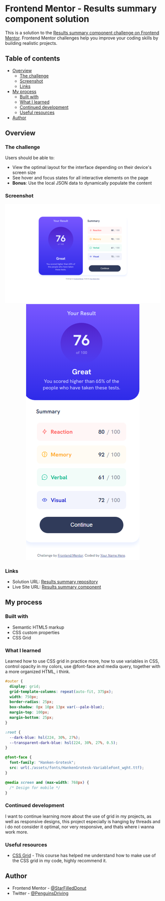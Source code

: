 # Frontend Mentor - Results summary component solution

This is a solution to the [Results summary component challenge on Frontend Mentor](https://www.frontendmentor.io/challenges/results-summary-component-CE_K6s0maV). Frontend Mentor challenges help you improve your coding skills by building realistic projects.

## Table of contents

- [Overview](#overview)
  - [The challenge](#the-challenge)
  - [Screenshot](#screenshot)
  - [Links](#links)
- [My process](#my-process)
  - [Built with](#built-with)
  - [What I learned](#what-i-learned)
  - [Continued development](#continued-development)
  - [Useful resources](#useful-resources)
- [Author](#author)

## Overview

### The challenge

Users should be able to:

- View the optimal layout for the interface depending on their device's screen size
- See hover and focus states for all interactive elements on the page
- **Bonus**: Use the local JSON data to dynamically populate the content

### Screenshot

<div align="center">
  <img src="./assets/images/results-screenshot.png">
  <img src="./assets/images/results-mobile-screenshot.png">
</div>

### Links

- Solution URL: [Results summary repository](https://github.com/StarFilledDonut/results-summary-component-main)
- Live Site URL: [Results summary component](https://starfilleddonut.github.io/results-summary-component-main/)

## My process

### Built with

- Semantic HTML5 markup
- CSS custom properties
- CSS Grid

### What I learned

Learned how to use CSS grid in practice more, how to use variables in CSS, control opacity in my colors, use @font-face and media query, together with a more organized HTML, i think.

```css
#outer {
  display: grid;
  grid-template-columns: repeat(auto-fit, 375px);
  width: 750px;
  border-radius: 25px;
  box-shadow: 0px 10px 13px var(--pale-blue);
  margin-top: 100px;
  margin-bottom: 25px;
}
```

```css
:root {
  --dark-blue: hsl(224, 30%, 27%);
  --transparent-dark-blue: hsl(224, 30%, 27%, 0.5);
}
```

```css
@font-face {
  font-family: "Hanken-Grotesk";
  src: url(./assets/fonts/HankenGrotesk-VariableFont_wght.ttf);
}
```

```css
@media screen and (max-width: 768px) {
  /* Design for mobile */
}
```

### Continued development

I want to continue learning more about the use of grid in my projects, as well as responsive designs, this project especially is hanging by threads and i do not consider it optimal, nor very responsive, and thats where i wanna work more.

### Useful resources

- [CSS Grid](https://cssgrid.io) - This course has helped me understand how to make use of the CSS grid in my code, highly recommend it.

## Author

- Frontend Mentor - [@StarFilledDonut](https://www.frontendmentor.io/profile/StarFilledDonut)
- Twitter - [@PenguinsDriving](https://twitter.com/PenguinsDriving)
